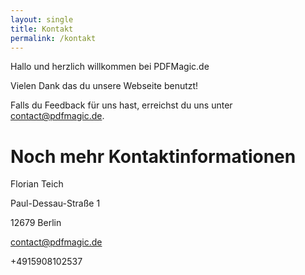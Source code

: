 ```yaml
---
layout: single
title: Kontakt
permalink: /kontakt
---
```


Hallo und herzlich willkommen bei PDFMagic.de

Vielen Dank das du unsere Webseite benutzt!

Falls du Feedback für uns hast, erreichst du uns unter contact@pdfmagic.de.

# Noch mehr Kontaktinformationen

Florian Teich

Paul-Dessau-Straße 1

12679 Berlin

contact@pdfmagic.de

+4915908102537

